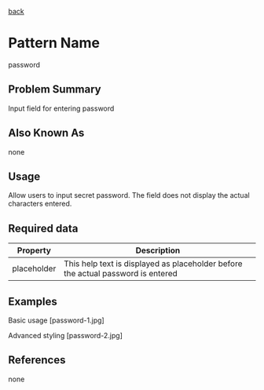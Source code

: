 [back](#)
# Pattern Name

password

## Problem Summary

Input field for entering password

## Also Known As

none

## Usage

Allow users to input secret password. The field does not display the actual characters entered.

## Required data


Property | Description
------------ | -------------
placeholder | This help text is displayed as placeholder before the actual password is entered

## Examples

Basic usage
[password-1.jpg]

Advanced styling
[password-2.jpg]

## References

none



